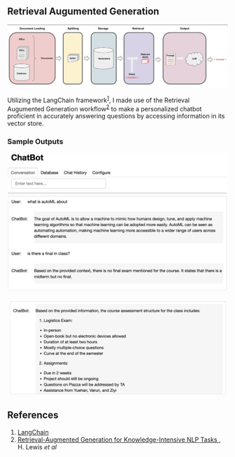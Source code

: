 ## Retrieval Augumented Generation
![workflow.png](docs/workflow.png)

Utilizing the LangChain framework<sup>[1](#Reference)</sup>, I made use of the Retrieval Augumented Generation workflow<sup>[2](#Reference)</sup>
to make a personalized chatbot proficient in accurately answering questions by accessing information in its 
vector store. 

### Sample Outputs
![chat_1.png](docs/chat_1.png)

![chat_2.png](docs/chat_2.png)


## References
1. [LangChain](https://python.langchain.com/docs/get_started/introduction)
2. [Retrieval-Augmented Generation for Knowledge-Intensive NLP Tasks
](https://arxiv.org/pdf/2005.11401.pdf), H. Lewis *et al*


